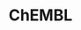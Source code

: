 ---
bigquery: https://console.cloud.google.com/bigquery?p=patents-public-data&d=ebi_chembl&page=dataset
citation: '"The ChEMBL database in 2017." Anna Gaulton, Anne Hersey, Michał Nowotka,
  A Patrícia Bento, Jon Chambers, David Mendez, Prudence Mutowo, Francis Atkinson,
  Louisa J Bellis, Elena Cibrián-Uhalte, Mark Davies, Nathan Dedman, Anneli Karlsson,
  María Paula Magariños, John P Overington, George Papadatos, Ines Smit, Andrew R
  Leach Nucleic acids Research (2017) 45 (Database Issue), D945-D954'
contributors: European Bioinformatics Institute
cost: None
description: ChEMBL Data is a manually curated database of small molecules used in
  drug discovery, including information about existing patented drugs.
documentation: 'schema: https://www.ebi.ac.uk/chembl/db_schema


  '
last_edit: Mon, 04 Apr 2022 19:07:30 GMT
location: https://console.cloud.google.com/marketplace/product/google_patents_public_datasets/chembl
maintained_by: EMBL-EBI, an outstation of European Molecular Biology Laboratory
related_publications: '

  ChEMBL: towards direct deposition of bioassay data.


  Mendez D, Gaulton A, Bento AP, Chambers J, De Veij M, Félix E, Magariños MP, Mosquera
  JF, Mutowo P, Nowotka M, Gordillo-Marañón M, Hunter F, Junco L, Mugumbate G, Rodriguez-Lopez
  M, Atkinson F, Bosc N, Radoux CJ, Segura-Cabrera A, Hersey A, Leach AR.


  — Nucleic Acids Res. 2019; 47(D1):D930-D940. doi: 10.1093/nar/gky1075

  '
schema_fields: '[''hrac_code'', ''domain_id'', ''level1_description'', ''level3'',
  ''pathway_id'', ''alert_set_id'', ''molecule_type'', ''country'', ''last_page'',
  ''path'', ''alogp'', ''oc_id'', ''hba'', ''class_type'', ''updated_by'', ''acd_logd'',
  ''level1'', ''molecular_mechanism'', ''enzyme_name'', ''assay_cell_type'', ''assay_organism'',
  ''prediction_method'', ''oral'', ''protclasssyn_id'', ''db_version'', ''last_active'',
  ''syn_type'', ''bao_endpoint'', ''standard_relation'', ''direct_interaction'', ''year'',
  ''delist_flag'', ''protein_class_synonym'', ''related_tid'', ''src_description'',
  ''assay_desc'', ''parent_id'', ''atc_code'', ''level4_description'', ''molsyn_id'',
  ''cx_most_bpka'', ''synonyms'', ''product_id'', ''warnref_id'', ''submission_date'',
  ''mutation'', ''hbd_lipinski'', ''compound_key'', ''bao_format'', ''mol_hrac_id'',
  ''stat'', ''pathway_key'', ''sitecomp_id'', ''ref_type'', ''data_validity_comment'',
  ''activity_count'', ''black_box_warning'', ''end_position'', ''site_id'', ''mw_monoisotopic'',
  ''log_id'', ''result_flag'', ''site_residues'', ''biocomp_id'', ''aidx'', ''relationship_type'',
  ''mechanism_of_action'', ''mc_organism'', ''withdrawn_class'', ''actsm_id'', ''mc_tax_id'',
  ''targcomp_id'', ''warning_year'', ''annotation'', ''drug_substance_flag'', ''drug_record_id'',
  ''cell_name'', ''species_group_flag'', ''l6'', ''isoform'', ''frac_class_id'', ''chembl_id'',
  ''parenteral'', ''comp_go_id'', ''cx_logp'', ''standard_text_value'', ''uberon_id'',
  ''cellosaurus_id'', ''met_comment'', ''class_level'', ''dosed_ingredient'', ''standard_type'',
  ''accession'', ''parent_type'', ''cell_source_tissue'', ''standard_inchi'', ''doc_id'',
  ''entity_id'', ''level5'', ''level2_description'', ''units'', ''active_ingredient'',
  ''confidence_score'', ''assay_source'', ''comp_class_id'', ''site_name'', ''acd_most_apka'',
  ''mc_target_name'', ''predbind_id'', ''ridx'', ''ddd_value'', ''protein_class_id'',
  ''mec_id'', ''assay_test_type'', ''topical'', ''type'', ''entity_type'', ''cx_logd'',
  ''standard_value'', ''applicant_full_name'', ''structure_type'', ''warning_country'',
  ''homologue'', ''title'', ''volume'', ''aromatic_rings'', ''assay_subcellular_fraction'',
  ''clo_id'', ''normal_range_max'', ''acd_logp'', ''parent_go_id'', ''strength'',
  ''relation'', ''full_mwt'', ''disease_efficacy'', ''chirality'', ''doc_type'', ''ddd_id'',
  ''inorganic_flag'', ''curated_by'', ''frac_code'', ''mol_irac_id'', ''l7'', ''activity_comment'',
  ''target_desc'', ''standard_inchi_key'', ''warning_id'', ''therapeutic_flag'', ''ad_type'',
  ''warning_description'', ''mesh_heading'', ''level4'', ''relationship_desc'', ''assay_type'',
  ''src_compound_id'', ''res_stem_id'', ''caloha_id'', ''assay_strain'', ''bei'',
  ''target_mapping'', ''rtb'', ''irac_class_id'', ''standard_upper_value'', ''stem'',
  ''usan_year'', ''level3_description'', ''psa'', ''sei'', ''met_conversion'', ''cpd_str_alert_id'',
  ''cell_source_tax_id'', ''enzyme_tid'', ''cell_source_organism'', ''creation_date'',
  ''assay_tissue'', ''component_type'', ''l8'', ''tax_id'', ''usan_stem_id'', ''compound_name'',
  ''approval_date'', ''who_name'', ''l1'', ''version'', ''cx_most_apka'', ''molregno'',
  ''major_class'', ''updated_on'', ''assay_id'', ''job_id'', ''stem_class'', ''tissue_id'',
  ''metabolite_record_id'', ''domain_name'', ''published_type'', ''tbl'', ''l4'',
  ''pubmed_id'', ''sequence'', ''db_source'', ''priority'', ''mc_target_type'', ''abstract'',
  ''alert_name'', ''targrel_id'', ''journal'', ''le'', ''l3'', ''first_in_class'',
  ''tid'', ''ass_cls_map_id'', ''ingredient'', ''max_phase_for_ind'', ''short_name'',
  ''smid'', ''mechanism_comment'', ''canonical_smiles'', ''cell_id'', ''rgid'', ''src_assay_id'',
  ''status'', ''assay_class_id'', ''withdrawn_year'', ''met_id'', ''activity_id'',
  ''first_page'', ''drugind_id'', ''indref_id'', ''bto_id'', ''usan_stem'', ''assay_category'',
  ''usan_stem_definition'', ''acd_most_bpka'', ''domain_type'', ''target_type'', ''upper_value'',
  ''src_short_name'', ''mc_target_accession'', ''domain_description'', ''previous_company'',
  ''description'', ''idx'', ''polymer_flag'', ''warning_type'', ''authors'', ''efo_id'',
  ''qudt_units'', ''route'', ''compd_id'', ''standard_units'', ''innovator_company'',
  ''comments'', ''research_stem'', ''hrac_class_id'', ''issue'', ''molfile'', ''helm_notation'',
  ''potential_duplicate'', ''substrate_record_id'', ''selectivity_comment'', ''lle'',
  ''binding_site_comment'', ''name'', ''published_relation'', ''level2'', ''variant_id'',
  ''aspect'', ''compsyn_id'', ''mol_frac_id'', ''first_approval'', ''assay_tax_id'',
  ''patent_id'', ''usan_substem'', ''mol_atc_id'', ''availability_type'', ''doi'',
  ''parameter_value'', ''protein_class_desc'', ''l2'', ''text_value'', ''patent_expire_date'',
  ''who_extra'', ''patent_no'', ''num_ro5_violations'', ''record_id'', ''qed_weighted'',
  ''mesh_id'', ''pchembl_value'', ''published_units'', ''relationship'', ''downgraded'',
  ''definition'', ''as_id'', ''toid'', ''mecref_id'', ''indication_class'', ''drug_product_flag'',
  ''orig_description'', ''smarts'', ''natural_product'', ''cell_ontology_id'', ''num_alerts'',
  ''cell_description'', ''organism'', ''start_position'', ''trade_name'', ''go_id'',
  ''ddd_units'', ''prod_pat_id'', ''full_molformula'', ''source'', ''published_value'',
  ''ref_url'', ''std_act_id'', ''formulation_id'', ''co_stem_id'', ''bao_id'', ''ro3_pass'',
  ''chebi_par_id'', ''mw_freebase'', ''uo_units'', ''cl_lincs_id'', ''max_phase'',
  ''subgroup'', ''cidx'', ''tid_fixed'', ''nda_type'', ''company'', ''label'', ''component_synonym'',
  ''normal_range_min'', ''sequence_md5sum'', ''ddd_admr'', ''dosage_form'', ''curation_comment'',
  ''warning_class'', ''l5'', ''component_id'', ''prodrug'', ''patent_use_code'', ''value'',
  ''hbd'', ''confidence'', ''assay_param_id'', ''active_molregno'', ''heavy_atoms'',
  ''withdrawn_flag'', ''ref_id'', ''parameter_type'', ''molecular_species'', ''src_id'',
  ''ddd_comment'', ''publication_number'', ''withdrawn_country'', ''parent_molregno'',
  ''hba_lipinski'', ''pref_name'', ''irac_code'', ''metref_id'', ''num_lipinski_ro5_violations'',
  ''standard_flag'', ''ap_id'', ''action_type'', ''alert_id'', ''withdrawn_reason'',
  ''source_domain_id'', ''efo_term'', ''set_name'']'
shortname: chembl
tags:
- biotechnology
- health
- chemical
- bioinformatics
- medical
terms_of_use: CC BY-SA 3.0
title: ChEMBL
uuid: e232a192-965c-4ec9-904c-155b6dfe56c5
---